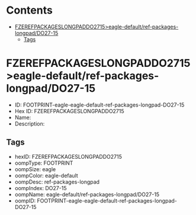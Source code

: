 



Contents
========

* [FZEREFPACKAGESLONGPADDO2715>eagle-default/ref-packages-longpad/DO27-15](#fzerefpackageslongpaddo2715eagle-defaultref-packages-longpaddo27-15)
	* [Tags](#tags)

# FZEREFPACKAGESLONGPADDO2715>eagle-default/ref-packages-longpad/DO27-15

- ID: FOOTPRINT-eagle-eagle-default-ref-packages-longpad-DO27-15
- Hex ID: FZEREFPACKAGESLONGPADDO2715
- Name: 
- Description: 

## Tags

- hexID: FZEREFPACKAGESLONGPADDO2715
- oompType: FOOTPRINT
- oompSize: eagle
- oompColor: eagle-default
- oompDesc: ref-packages-longpad
- oompIndex: DO27-15
- oompName: eagle-default/ref-packages-longpad/DO27-15
- oompID: FOOTPRINT-eagle-eagle-default-ref-packages-longpad-DO27-15
